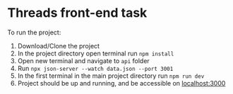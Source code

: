 # Threads front-end task

To run the project: 

1. Download/Clone the project
2. In the project directory open terminal run `npm install`
3. Open new terminal and navigate to `api` folder
4. Run `npx json-server --watch data.json --port 3001`
5. In the first terminal in the main project directory run `npm run dev`
6. Project should be up and running, and be accessible on [localhost:3000](http://localhost:3000/)
